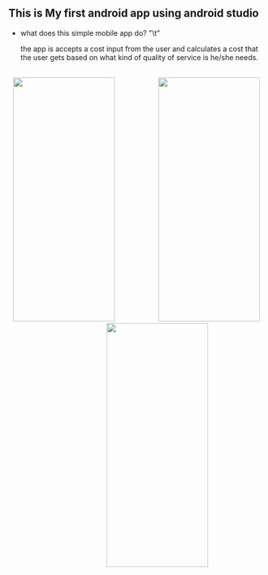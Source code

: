 ## This is My first android app using android studio

- what does this simple mobile app do?
 "\t"  <p>the app is accepts a cost input from the user and calculates a cost that the user gets based on what kind of quality of service is he/she needs. </p>
 
<br />
<div align="center" >
  <span margin="30px">
    <img   src="https://github.com/user-attachments/assets/0ba89f0a-cbd2-465d-bf0f-b21ccc1005f2" width="200" height="480px" /> &nbsp;&nbsp;&nbsp;&nbsp;&nbsp;&nbsp;&nbsp;&nbsp;&nbsp;&nbsp;&nbsp;&nbsp;&nbsp;&nbsp;&nbsp;&nbsp;&nbsp;&nbsp;&nbsp;&nbsp;
  </span>
  <span style="margin-right: 40px;" >
    <img src="https://github.com/user-attachments/assets/0989dfe9-a385-4254-9313-713ad1b9d477" width="200px" height="480px" /> &nbsp;&nbsp;&nbsp;&nbsp;&nbsp;&nbsp;&nbsp;&nbsp;&nbsp;&nbsp;&nbsp;&nbsp;&nbsp;&nbsp;&nbsp;&nbsp;&nbsp;&nbsp;&nbsp;&nbsp;
  </span>
  <span style="margin-right: 40px;">
<img  src="https://github.com/user-attachments/assets/7fdf8fba-1eba-4fe0-a49c-ba5cd8cdc15b" width="200px" height="480px" />
</span>
</div>
